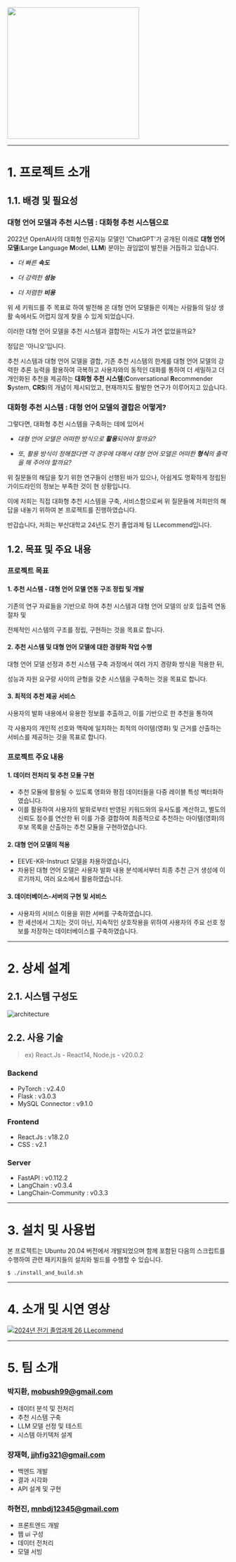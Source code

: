 <img src="https://github.com/user-attachments/assets/0b3b54b3-a293-4582-9367-c71cb20df3ba"  width="300" height="300"/>

---

# 1. 프로젝트 소개
## 1.1. 배경 및 필요성
### 대형 언어 모델과 추천 시스템 : 대화형 추천 시스템으로

2022년 OpenAI사의 대화형 인공지능 모델인 'ChatGPT'가 공개된 이래로 **대형 언어 모델**(**L**arge **L**anguage **M**odel, **LLM**) 분야는 끊임없이 발전을 거듭하고 있습니다.

* *더 빠른 **속도***

* *더 강력한 **성능***

* *더 저렴한 **비용***

위 세 키워드를 주 목표로 하여 발전해 온 대형 언어 모델들은 이제는 사람들의 일상 생활 속에서도 어렵지 않게 찾을 수 있게 되었습니다.


이러한 대형 언어 모델을 추천 시스템과 결합하는 시도가 과연 없었을까요?

정답은 '아니오'입니다.

추천 시스템과 대형 언어 모델을 결합,
기존 추천 시스템의 한계를 대형 언어 모델의 강력한 추론 능력을 활용하여 극복하고
사용자와의 동적인 대화를 통하여 더 세밀하고 더 개인화된 추천을 제공하는
**대화형 추천 시스템**(**C**onversational **R**ecommender **S**ystem, **CRS**)의 개념이 제시되었고, 현재까지도 활발한 연구가 이루어지고 있습니다.

### 대화형 추천 시스템 : 대형 언어 모델의 결합은 어떻게?
그렇다면, 대화형 추천 시스템을 구축하는 데에 있어서

* *대형 언어 모델은 어떠한 방식으로 **활용**되어야 할까요?*

* *또, 활용 방식이 정해졌다면 각 경우에 대해서 대형 언어 모델은 어떠한 **형식**의 출력을 해 주어야 할까요?*

위 질문들의 해답을 찾기 위한 연구들이 선행된 바가 있으나, 아쉽게도 명확하게 정립된 가이드라인의 정보는 부족한 것이 현 상황입니다.

이에 저희는 직접 대화형 추천 시스템을 구축, 서비스함으로써 위 질문들에 저희만의 해답을 내놓기 위하여 본 프로젝트를 진행하였습니다.

반갑습니다, 저희는 부산대학교 24년도 전기 졸업과제 팀 LLecommend입니다.


## 1.2. 목표 및 주요 내용

### 프로젝트 목표

#### 1. 추천 시스템 - 대형 언어 모델 연동 구조 정립 및 개발
기존의 연구 자료들을 기반으로 하여 추천 시스템과 대형 언어 모델의 상호 입출력 연동 절차 및 

전체적인 시스템의 구조를 정립, 구현하는 것을 목표로 합니다.

#### 2. 추천 시스템 및 대형 언어 모델에 대한 경량화 작업 수행
대형 언어 모델 선정과 추천 시스템 구축 과정에서 여러 가지 경량화 방식을 적용한 뒤,

성능과 자원 요구량 사이의 균형을 갖춘 시스템을 구축하는 것을 목표로 합니다.

#### 3. 최적의 추천 제공 서비스
사용자의 발화 내용에서 유용한 정보를 추출하고, 이를 기반으로 한 추천을 통하여 

각 사용자의 개인적 선호와 맥락에 일치하는 최적의 아이템(영화) 및 근거를 산출하는 서비스를 제공하는 것을 목표로 합니다.

### 프로젝트 주요 내용
#### 1. 데이터 전처리 및 추천 모듈 구현
* 추천 모듈에 활용될 수 있도록 영화와 평점 데이터들을 다중 레이블 특성 벡터화하였습니다.
* 이를 활용하여 사용자의 발화로부터 반영된 키워드와의 유사도를 계산하고, 별도의 신뢰도 점수를 연산한 뒤 이를 가중 결합하여 최종적으로 추천하는 아이템(영화)의 후보 목록을 산출하는 추천 모듈을 구현하였습니다.

#### 2. 대형 언어 모델의 적용
* EEVE-KR-Instruct 모델을 차용하였습니다,
* 차용된 대형 언어 모델은 사용자 발화 내용 분석에서부터 최종 추천 근거 생성에 이르기까지, 여러 요소에서 활용하였습니다.

#### 3. 데이터베이스-서버의 구현 및 서비스
* 사용자의 서비스 이용을 위한 서버를 구축하였습니다.
* 한 세션에서 그치는 것이 아닌, 지속적인 상호작용을 위하여 사용자의 주요 선호 정보를 저장하는 데이터베이스를 구축하였습니다.

---
# 2. 상세 설계

## 2.1. 시스템 구성도
![architecture](https://github.com/user-attachments/assets/fe2f4f4d-efa3-406d-ac14-3b2e177a412f)



## 2.2. 사용 기술
> ex) React.Js - React14, Node.js - v20.0.2
### Backend
* PyTorch : v2.4.0 
* Flask : v3.0.3
* MySQL Connector : v9.1.0
### Frontend
* React.Js : v18.2.0
* CSS : v2.1
### Server
* FastAPI : v0.112.2
* LangChain : v0.3.4
* LangChain-Community : v0.3.3

---
# 3. 설치 및 사용법

본 프로젝트는 Ubuntu 20.04 버전에서 개발되었으며 함께 포함된 다음의 스크립트를 수행하여 
관련 패키지들의 설치와 빌드를 수행할 수 있습니다.
```
$ ./install_and_build.sh
```

---
# 4. 소개 및 시연 영상
[![2024년 전기 졸업과제 26 LLecommend](http://img.youtube.com/vi/WqjpfN7P3K4/0.jpg)](https://www.youtube.com/watch?v=WqjpfN7P3K4&list=PLFUP9jG-TDp-CVdTbHvql-WoADl4gNkKj&index=26)

---
# 5. 팀 소개
### 박지환, mobush99@gmail.com
* 데이터 분석 및 전처리
* 추천 시스템 구축
* LLM 모델 선정 및 테스트
* 시스템 아키텍처 설계

### 장재혁, jjhfig321@gmail.com
* 백엔드 개발
* 결과 시각화
* API 설계 및 구현

### 하현진, mnbdj12345@gmail.com
* 프론트엔드 개발
* 웹 ui 구성
* 데이터 전처리
* 모델 서빙


